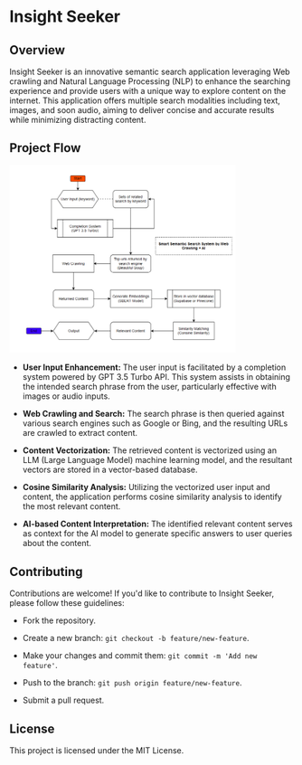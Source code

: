 # Insight Seeker

## Overview

Insight Seeker is an innovative semantic search application leveraging Web crawling and Natural Language Processing (NLP) to enhance the searching experience and provide users with a unique way to explore content on the internet. This application offers multiple search modalities including text, images, and soon audio, aiming to deliver concise and accurate results while minimizing distracting content.

## Project Flow

<img src="https://github.com/F1xedbot/InsightSeeker/blob/main/InsightSeeker_Diagram.png?raw=true" alt="Insight Seeker Flow" width="400">

- **User Input Enhancement:** The user input is facilitated by a completion system powered by GPT 3.5 Turbo API. This system assists in obtaining the intended search phrase from the user, particularly effective with images or audio inputs.

- **Web Crawling and Search:** The search phrase is then queried against various search engines such as Google or Bing, and the resulting URLs are crawled to extract content.

- **Content Vectorization:** The retrieved content is vectorized using an LLM (Large Language Model) machine learning model, and the resultant vectors are stored in a vector-based database.

- **Cosine Similarity Analysis:** Utilizing the vectorized user input and content, the application performs cosine similarity analysis to identify the most relevant content.

- **AI-based Content Interpretation:** The identified relevant content serves as context for the AI model to generate specific answers to user queries about the content.

## Contributing

Contributions are welcome! If you'd like to contribute to Insight Seeker, please follow these guidelines:

- Fork the repository.
  
- Create a new branch: `git checkout -b feature/new-feature`.
  
- Make your changes and commit them: `git commit -m 'Add new feature'`.
  
- Push to the branch: `git push origin feature/new-feature`.
  
- Submit a pull request.

## License

This project is licensed under the MIT License.
